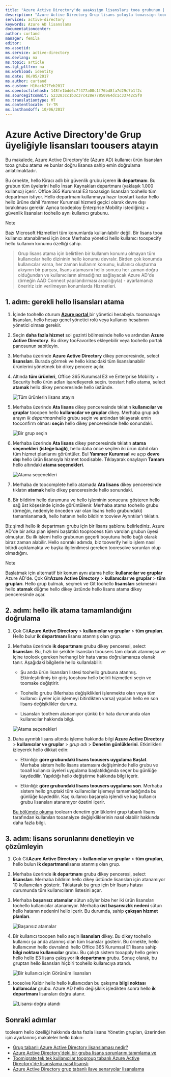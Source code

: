 ```yaml
---
title: "Azure Active Directory'de aaaAssign lisansları tooa grubunun | Microsoft Docs"
description: "Azure Active Directory Grup lisans yoluyla tooassign toousers nasıl lisansları"
services: active-directory
keywords: Azure AD lisanslama
documentationcenter: 
author: curtand
manager: femila
editor: 
ms.assetid: 
ms.service: active-directory
ms.devlang: na
ms.topic: article
ms.tgt_pltfrm: na
ms.workload: identity
ms.date: 06/05/2017
ms.author: curtand
ms.custom: H1Hack27Feb2017
ms.openlocfilehash: 148fe1bdd6c7f477a00c1f76bd8fa7d29c7b1f2c
ms.sourcegitcommit: 523283cc1b3c37c428e77850964dc1c33742c5f0
ms.translationtype: MT
ms.contentlocale: tr-TR
ms.lasthandoff: 10/06/2017
---
```

# <a name="assign-licenses-toousers-by-group-membership-in-azure-active-directory"></a>Azure Active Directory'de Grup üyeliğiyle lisansları toousers atayın

Bu makalede, Azure Active Directory'de (Azure AD) kullanıcı ürün lisansları tooa grubu atama ve bunlar doğru lisansa sahip emin doğrulama anlatılmaktadır.

Bu örnekte, hello Kiracı adlı bir güvenlik grubu içeren **ik departmanı**. Bu grubun tüm üyelerini hello İnsan Kaynakları departmanı (yaklaşık 1.000 kullanıcı) içerir. Office 365 Kurumsal E3 tooassign lisansları toohello tüm departman istiyor. Hello departmanı kullanmaya hazır toostart kadar hello hello ürüne dahil Yammer Kurumsal hizmeti geçici olarak devre dışı bırakılması gerekir. Ayrıca toodeploy Enterprise Mobility istediğiniz + güvenlik lisansları toohello aynı kullanıcı grubunu.

> [!NOTE]
> Bazı Microsoft Hizmetleri tüm konumlarda kullanılabilir değil. Bir lisans tooa kullanıcı atanabilmesi için önce Merhaba yönetici hello kullanıcı toospecify hello kullanım konumu özelliği sahip.

> Grup lisans atama için belirtilen bir kullanım konumu olmayan tüm kullanıcılar hello dizininin hello konumu devralır. Birden çok konumda kullanıcılar varsa, her zaman kullanım konumu, kullanıcı oluşturma akışının bir parçası, lisans atamasını hello sonucu her zaman doğru olduğundan ve kullanıcıların almadığınız sağlayacak Azure AD'de (örneğin AAD Connect yapılandırması aracılığıyla) - ayarlamanızı öneririz izin verilmeyen konumlarda Hizmetleri.

## <a name="step-1-assign-hello-required-licenses"></a>1. adım: gerekli hello lisansları atama

1. İçinde toohello oturum [ **Azure portal** ](https://portal.azure.com) bir yönetici hesabıyla. toomanage lisansları, hello hesap genel yönetici rolü veya kullanıcı hesabının yönetici olması gerekir.

2. Seçin **daha fazla hizmet** sol gezinti bölmesinde hello ve ardından **Azure Active Directory**. Bu dikey tooFavorites ekleyebilir veya toohello portalı panosunun sabitleyin.

3. Merhaba üzerinde **Azure Active Directory** dikey penceresinde, select **lisansları**. Burada görmek ve hello kiracıdaki tüm lisanslanabilir ürünlerini yönetmek bir dikey pencere açılır.

4. Altında **tüm ürünleri**, Office 365 Kurumsal E3 ve Enterprise Mobility + Security hello ürün adları işaretleyerek seçin. toostart hello atama, select **atamak** hello dikey penceresinde hello üstünde.

   ![Tüm ürünlerin lisans atayın](media/active-directory-licensing-group-assignment-azure-portal/all-products-assign.png)

5. Merhaba üzerinde **Ata lisans** dikey penceresinde tıklatın **kullanıcılar ve gruplar** tooopen hello **kullanıcılar ve gruplar** dikey. Merhaba grup adı arayın *ik departmanı*hello grubu seçin ve ardından tıklayarak emin tooconfirm olması **seçin** hello dikey penceresinde hello sonundaki.

   ![Bir grup seçin](media/active-directory-licensing-group-assignment-azure-portal/select-a-group.png)

6. Merhaba üzerinde **Ata lisans** dikey penceresinde tıklatın **atama seçenekleri (isteğe bağlı)**, hello daha önce seçilen iki ürün dahil olan tüm hizmet planlarını görüntüler. Bul **Yammer Kurumsal** ve açıp **devre dışı** hello ürün lisansıyla hizmet toodisable. Tıklayarak onaylayın **Tamam** hello altındaki **atama seçenekleri**.

   ![Atama seçenekleri](media/active-directory-licensing-group-assignment-azure-portal/assignment-options.png)

7. Merhaba de toocomplete hello atamada **Ata lisans** dikey penceresinde tıklatın **atamak** hello dikey penceresinde hello sonundaki.

8. Bir bildirim hello durumunu ve hello işleminin sonucunu gösteren hello sağ üst köşesinde içinde görüntülenir. Merhaba atama toohello grubu (örneğin, nedeniyle önceden var olan lisans hello grubundaki) tamamlanamadı, hello hatanın hello bildirim tooview Ayrıntılar'ı tıklatın.

Biz şimdi hello ik departmanı grubu için bir lisans şablonu belirlediniz. Azure AD'de bir arka plan işlemi başlatıldı tooprocess tüm varolan grubun üyesi olmuştur. Bu ilk işlemi hello grubunun geçerli boyutunu hello bağlı olarak biraz zaman alabilir. Hello sonraki adımda, biz tooverify hello işlem nasıl bitirdi açıklamakta ve başka ilgilenilmesi gereken tooresolve sorunları olup olmadığını.

> [!NOTE]
> Başlatmak için alternatif bir konum aynı atama hello: **kullanıcılar ve gruplar** Azure AD'de. Çok Git**Azure Active Directory** > **kullanıcılar ve gruplar** > **tüm grupları**. Hello grup bulmak, seçmek ve Git toohello **lisansları** sekmesini hello **atamak** düğme hello dikey üstünde hello lisans atama dikey penceresinde açar.

## <a name="step-2-verify-that-hello-initial-assignment-has-finished"></a>2. adım: hello ilk atama tamamlandığını doğrulama

1. Çok Git**Azure Active Directory** > **kullanıcılar ve gruplar** > **tüm grupları**. Hello bulur **ik departmanı** lisansı atanmış olan grup.

2. Merhaba üzerinde **ik departmanı** grubu dikey penceresi, select **lisansları**. Bu, hızlı bir şekilde lisansları toousers tam olarak atanmışsa ve içine toolook gereken herhangi bir hata varsa doğrulamanıza olanak tanır. Aşağıdaki bilgilerle hello kullanılabilir:

   - Şu anda ürün lisansları listesi toohello grubuna atanmış. Etkinleştirilmiş bir giriş tooshow hello belirli hizmetleri seçin ve toomake değiştirir.

   - Toohello grubu (Merhaba değişiklikleri işlenmekte olan veya tüm kullanıcı üyeler için işlemeyi bitirdikten varsa) yapılan hello en son lisans değişiklikler durumu.

   - Lisansları toothem atanamıyor çünkü bir hata durumunda olan kullanıcılar hakkında bilgi.

   ![Atama seçenekleri](media/active-directory-licensing-group-assignment-azure-portal/assignment-errors.png)

3. Daha ayrıntılı lisans altında işleme hakkında bilgi **Azure Active Directory** > **kullanıcılar ve gruplar** > *grup adı*  >  **Denetim günlüklerini**. Etkinlikleri izleyerek hello dikkat edin:

   - Etkinliği: **göre grubundaki lisans toousers uygulama Başlat**. Merhaba sistem hello lisans atamasını değişiminde hello grubu ve tooall kullanıcı üyeleri uygulama başlatıldığında seçer bu günlüğe kaydedilir. Yapıldığı hello değiştirme hakkında bilgi içerir.

   - Etkinliği: **göre grubundaki lisans toousers uygulama son**. Merhaba sistem hello gruptaki tüm kullanıcılar işlemeyi tamamladığında bu günlüğe kaydedilir. Kaç kullanıcı başarıyla işlendi ve kaç kullanıcı grubu lisansları atanamıyor özetini içerir.

   [Bu bölümde okuma](./active-directory-licensing-group-advanced.md#use-audit-logs-to-monitor-group-based-licensing-activity) toolearn denetim günlüklerini grup tabanlı lisans tarafından kullanılan tooanalyze değişikliklerinin nasıl olabilir hakkında daha fazla bilgi.

## <a name="step-3-check-for-license-problems-and-resolve-them"></a>3. adım: lisans sorunlarını denetleyin ve çözümleyin

1. Çok Git**Azure Active Directory** > **kullanıcılar ve gruplar** > **tüm grupları**, hello bulun **ik departmanı**lisansı atanmış olan grup.
2. Merhaba üzerinde **ik departmanı** grubu dikey penceresi, select **lisansları**. Merhaba bildirim hello dikey üstünde lisansları için atanamıyor 10 kullanıcıları gösterir. Tıklatarak bu grup için bir lisans hatası durumunda tüm kullanıcıların listesini açar.
3. Merhaba **başarısız atamalar** sütun söyler bize her iki ürün lisansları toohello kullanıcılar atanamıyor. Merhaba **üst başarısızlık nedeni** sütun hello hatanın nedenini hello içerir. Bu durumda, sahip **çakışan hizmet planları**.

   ![Başarısız atamalar](media/active-directory-licensing-group-assignment-azure-portal/failed-assignments.png)

4. Bir kullanıcı tooopen hello seçin **lisansları** dikey. Bu dikey toohello kullanıcı şu anda atanmış olan tüm lisanslar gösterir. Bu örnekte, hello kullanıcının hello devralındı hello Office 365 Kurumsal E1 lisans sahip **bilgi noktası kullanıcılar** grubu. Bu çalıştı sistem tooapply hello gelen hello hello E3 lisans çakışıyor **ik departmanı** grubu. Sonuç olarak, bu gruptan hello lisansları hiçbiri toohello kullanıcıya atandı.

   ![Bir kullanıcı için Görünüm lisansları](media/active-directory-licensing-group-assignment-azure-portal/user-license-view.png)

5. toosolve Kaldır hello hello kullanıcıdan bu çakışma **bilgi noktası kullanıcılar** grubu. Azure AD hello değişiklik işledikten sonra hello **ik departmanı** lisansları doğru atanır.

   ![Lisansı doğru atandı](media/active-directory-licensing-group-assignment-azure-portal/license-correctly-assigned.png)

## <a name="next-steps"></a>Sonraki adımlar

toolearn hello özelliği hakkında daha fazla lisans Yönetim grupları, üzerinden için ayarlanmış makaleler hello bakın:

* [Grup tabanlı Azure Active Directory lisanslaması nedir?](active-directory-licensing-whatis-azure-portal.md)
* [Azure Active Directory'deki bir gruba lisans sorunlarını tanımlama ve](active-directory-licensing-group-problem-resolution-azure-portal.md)
* [Toomigrate tek tek kullanıcılar toogroup tabanlı Azure Active Directory'de lisanslama nasıl lisanslı](active-directory-licensing-group-migration-azure-portal.md)
* [Azure Active Directory grup tabanlı ilave senaryolar lisanslama](active-directory-licensing-group-advanced.md)
